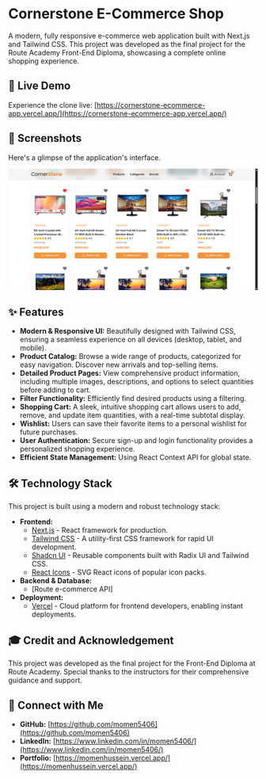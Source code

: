 # Cornerstone E-Commerce Shop

A modern, fully responsive e-commerce web application built with Next.js and Tailwind CSS. This project was developed as the final project for the Route Academy Front-End Diploma, showcasing a complete online shopping experience.

## 🚀 Live Demo

Experience the clone live: [https://cornerstone-ecommerce-app.vercel.app/](https://cornerstone-ecommerce-app.vercel.app/)

## 📸 Screenshots

Here's a glimpse of the application's interface.

![Home Page](screenshot.png)

## ✨ Features

- **Modern & Responsive UI:** Beautifully designed with Tailwind CSS, ensuring a seamless experience on all devices (desktop, tablet, and mobile).
- **Product Catalog:** Browse a wide range of products, categorized for easy navigation. Discover new arrivals and top-selling items.
- **Detailed Product Pages:** View comprehensive product information, including multiple images, descriptions, and options to select quantities before adding to cart.
- **Filter Functionality:** Efficiently find desired products using a filtering.
- **Shopping Cart:** A sleek, intuitive shopping cart allows users to add, remove, and update item quantities, with a real-time subtotal display.
- **Wishlist:** Users can save their favorite items to a personal wishlist for future purchases.
- **User Authentication:** Secure sign-up and login functionality provides a personalized shopping experience.
- **Efficient State Management:** Using React Context API for global state.

## 🛠️ Technology Stack

This project is built using a modern and robust technology stack:

- **Frontend:**
  - [Next.js](https://nextjs.org/) - React framework for production.
  - [Tailwind CSS](https://tailwindcss.com/) - A utility-first CSS framework for rapid UI development.
  - [Shadcn UI](https://ui.shadcn.com/) - Reusable components built with Radix UI and Tailwind CSS.
  - [React Icons](https://react-icons.github.io/react-icons/) - SVG React icons of popular icon packs.
- **Backend & Database:**
  - [Route e-commerce API]
- **Deployment:**
  - [Vercel](https://vercel.com/) - Cloud platform for frontend developers, enabling instant deployments.

## 🎓 Credit and Acknowledgement

This project was developed as the final project for the Front-End Diploma at Route Academy. Special thanks to the instructors for their comprehensive guidance and support.

## 🔗 Connect with Me

- **GitHub:** [https://github.com/momen5406](https://github.com/momen5406)
- **LinkedIn:** [https://www.linkedin.com/in/momen5406/](https://www.linkedin.com/in/momen5406/)
- **Portfolio:** [https://momenhussein.vercel.app/](https://momenhussein.vercel.app/)

